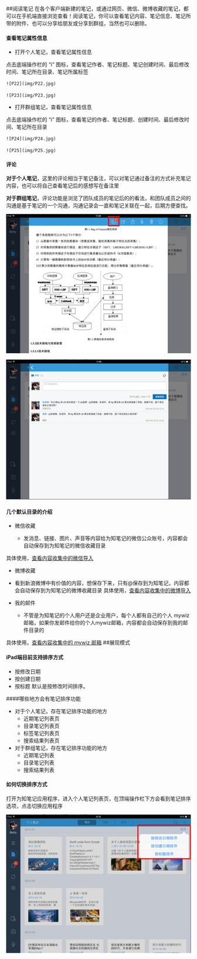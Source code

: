 ##阅读笔记
在各个客户端新建的笔记，或通过网页、微信、微博收藏的笔记，都可以在手机端直接浏览查看！阅读笔记，你可以查看笔记内容、笔记信息、笔记所带的附件、也可以分享给朋友或分享到群组，当然也可以删除。


#### 查看笔记属性信息

+ 打开个人笔记，查看笔记属性信息

点击底端操作栏的 “i” 图标，查看笔记作者、笔记标题、笔记创建时间、最后修改时间、笔记所在目录、笔记所属标签

    ![P22](img/P22.jpg)

    ![P23](img/P23.jpg)

+ 打开群组笔记，查看笔记属性信息

点击底端操作栏的 “i” 图标，查看笔记的作者、笔记标题、创建时间、最后修改时间、笔记所在目录

    ![P24](img/P24.jpg)

    ![P25](img/P25.jpg)
#### 评论

**对于个人笔记**，这里的评论相当于笔记备注，可以对笔记通过备注的方式补充笔记内容，也可以将自己查看笔记后的感想写在备注里

**对于群组笔记**，评论功能是浏览了团队成员的笔记后的的看法，和团队成员之间的沟通是基于笔记的一个沟通，沟通记录会一直和笔记关联在一起，后期方便查找。

![P26](img/P26.jpg)

![P27](img/P27.jpg)

#### 几个默认目录的介绍

+ 微信收藏

    + 发消息、链接、图片、声音等内容给为知笔记的微信公众账号，内容都会自动保存到为知笔记的微信收藏目录

具体使用，[查看内容收集中的微信导入](collectipad.html)

+  微博收藏

  + 看到新浪微博中有价值的内容，想保存下来，只有@保存到为知笔记，内容都会自动保存到为知笔记的微博收藏目录 
具体使用，[查看内容收集中的微博导入](collectipad.html)

+ 我的邮件

  + 不管是为知笔记的个人用户还是企业用户，每个人都有自己的个人 mywiz 邮箱，如果你发邮件给你的个人mywiz邮箱，内容都会自动保存到我的邮件目录的  

具体使用，[查看内容收集中的 mywiz 邮箱](collectipad.html)
##展现模式
#### iPad端目前支持排序方式

+ 按修改日期
+ 按创建日期
+ 按标题
默认是按修改时间排序。

####哪些地方会有笔记排序功能


+ 对于个人笔记，存在笔记排序功能的地方
    + 近期笔记列表页
    + 目录笔记列表页
    + 标签笔记列表页
    + 搜索结果列表页
+ 对于群组笔记，存在笔记排序功能的地方
    + 近期笔记列表
    + 目录笔记列表
    + 搜索结果列表

#### 如何切换排序方式
打开为知笔记应用程序，进入个人笔记列表页，在顶端操作栏下方会看到笔记排序选项，点击切换应用程序

![P28](img/P28.jpg)
